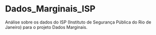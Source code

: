 # Dados_Marginais_ISP

Análise sobre os dados do ISP (Instituto de Segurança Pública do Rio de Janeiro) para o projeto Dados Marginais.
